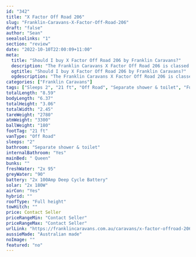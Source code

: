 ```yaml
---
id: "342"
title: "X Factor Off Road 206"
slug: "Franklin-Caravans-X-Factor-Off-Road-206"
draft: "false"
author: "Sean"
seealsolinks: "1"
section: "review"
date: "2022-10-10T22:00:09+11:00"
meta:
  title: "Should I buy X Factor Off Road 206 by Franklin Caravans?"
  description: "The Franklin Caravans X Factor Off Road 206 is classed as Off Road, and sleeps 2 people. It is Australian made and comes in at 21 ft. It generally has Separate shower & toilet."
  ogtitle: "Should I buy X Factor Off Road 206 by Franklin Caravans?"
  ogdescription: "The Franklin Caravans X Factor Off Road 206 is classed as Off Road, and sleeps 2 people. It is Australian made and comes in at 21 ft. It generally has Separate shower & toilet."
categories: ["Franklin Caravans"]
tags: ["Sleeps 2", "21 ft", "Off Road", "Separate shower & toilet", "Full height", "Price Unknown", "Australian made"]
totalLength: "8.59"
bodyLength: "6.37"
totalHeight: "3.06"
totalWidth: "2.45"
tareWeight: "2780"
atmWeight: "3300"
ballWeight: "180"
footTag: "21 ft"
vanType: "Off Road"
sleeps: "2"
bathroom: "Separate shower & toilet"
internalBathroom: "Yes"
mainBed: " Queen"
bunks: ""
freshWater: "2x 95"
greyWater: "90"
battery: "2x 100Amp Deep Cycle Battery"
solar: "2x 180W"
airCon: "Yes"
hybrid: ""
roofType: "Full height"
towHitch: ""
price: Contact Seller
priceRangeMin: "Contact Seller"
priceRangeMax: "Contact Seller"
urlLink: "https://franklincaravans.com.au/caravans/x-factor-offroad-206/"
aussieMade: "Australian made"
noImage: ""
featured: "no"
---
```

